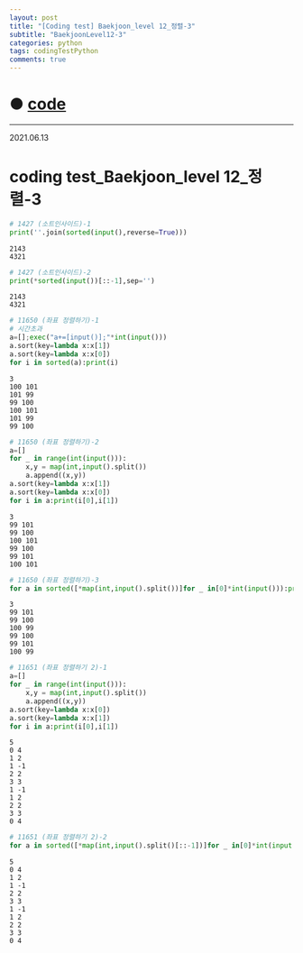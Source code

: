 ```yaml
---
layout: post
title: "[Coding test] Baekjoon_level 12_정렬-3"
subtitle: "BaekjoonLevel12-3"
categories: python
tags: codingTestPython
comments: true
---
```


# ● [code](https://github.com/JeongJaeyoung0/coding_test/blob/b7e45837cd346c87c1ecddc502a13983c4f74725/210613_Baekjoon_coding%20test_level%2012_%EC%A0%95%EB%A0%AC-3.ipynb)

***

2021.06.13
# coding test_Baekjoon_level 12_정렬-3


```python
# 1427 (소트인사이드)-1
print(''.join(sorted(input(),reverse=True)))
```

    2143
    4321
    


```python
# 1427 (소트인사이드)-2
print(*sorted(input())[::-1],sep='')
```

    2143
    4321
    


```python
# 11650 (좌표 정렬하기)-1
# 시간초과
a=[];exec("a+=[input()];"*int(input()))
a.sort(key=lambda x:x[1])
a.sort(key=lambda x:x[0])
for i in sorted(a):print(i)
```

    3
    100 101
    101 99
    99 100
    100 101
    101 99
    99 100
    


```python
# 11650 (좌표 정렬하기)-2
a=[]
for _ in range(int(input())):
    x,y = map(int,input().split())
    a.append((x,y))
a.sort(key=lambda x:x[1])
a.sort(key=lambda x:x[0])
for i in a:print(i[0],i[1])
```

    3
    99 101
    99 100
    100 101
    99 100
    99 101
    100 101
    


```python
# 11650 (좌표 정렬하기)-3
for a in sorted([*map(int,input().split())]for _ in[0]*int(input())):print(*a)
```

    3
    99 101
    99 100
    100 99
    99 100
    99 101
    100 99
    


```python
# 11651 (좌표 정렬하기 2)-1
a=[]
for _ in range(int(input())):
    x,y = map(int,input().split())
    a.append((x,y))
a.sort(key=lambda x:x[0])
a.sort(key=lambda x:x[1])
for i in a:print(i[0],i[1])
```

    5
    0 4
    1 2
    1 -1
    2 2
    3 3
    1 -1
    1 2
    2 2
    3 3
    0 4
    


```python
# 11651 (좌표 정렬하기 2)-2
for a in sorted([*map(int,input().split()[::-1])]for _ in[0]*int(input())):print(*a[::-1])
```

    5
    0 4
    1 2
    1 -1
    2 2
    3 3
    1 -1
    1 2
    2 2
    3 3
    0 4